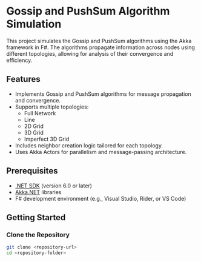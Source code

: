 # Gossip and PushSum Algorithm Simulation

This project simulates the Gossip and PushSum algorithms using the Akka framework in F#. The algorithms propagate information across nodes using different topologies, allowing for analysis of their convergence and efficiency.

## Features

- Implements Gossip and PushSum algorithms for message propagation and convergence.
- Supports multiple topologies:
  - Full Network
  - Line
  - 2D Grid
  - 3D Grid
  - Imperfect 3D Grid
- Includes neighbor creation logic tailored for each topology.
- Uses Akka Actors for parallelism and message-passing architecture.

## Prerequisites

- [.NET SDK](https://dotnet.microsoft.com/download) (version 6.0 or later)
- [Akka.NET](https://getakka.net/) libraries
- F# development environment (e.g., Visual Studio, Rider, or VS Code)

## Getting Started

### Clone the Repository

```bash
git clone <repository-url>
cd <repository-folder>
